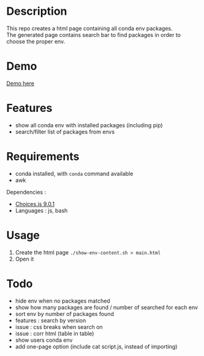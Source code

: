 # Description
This repo creates a html page containing all conda env packages.  
The generated page contains search bar to find packages in order to choose the proper env.

# Demo
[Demo here](https://jple.github.io/conda-explorer/demo/main.html)

# Features
- show all conda env with installed packages (including pip)
- search/filter list of packages from envs

# Requirements
- conda installed, with `conda` command available
- awk

Dependencies :
- [Choices.js 9.0.1](https://github.com/Choices-js/Choices)
- Languages : js, bash

# Usage
1. Create the html page `./show-env-content.sh > main.html`
2. Open it

# Todo
- hide env when no packages matched
- show how many packages are found / number of searched for each env
- sort env by number of packages found
- features : search by version
- issue : css breaks when search on
- issue : corr html (table in table)
- show users conda env
- add one-page option (include cat script.js, instead of importing)
